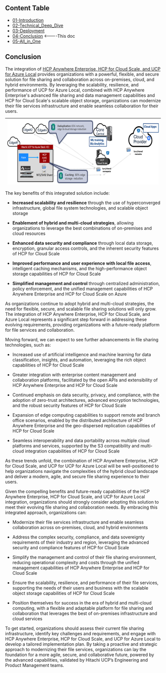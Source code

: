 ## Content Table

-   [01-Introduction](01-Introduction.md)
-   [02-Technical_Deep_Dive](02-Technical_Deep_Dive.md)
-   [03-Deployment](03-Deployment.md)
-   [04-Conclusion](04-Conclusion.md)   <----This doc
-   [05-All_in_One](05-All_in_One.md)


## Conclusion

The integration of <u>HCP Anywhere Enterprise, HCP for Cloud Scale, and
UCP for Azure Local</u> provides organizations with a powerful,
flexible, and secure solution for file sharing and collaboration across
on-premises, cloud, and hybrid environments. By leveraging the
scalability, resilience, and performance of UCP for Azure Local,
combined with HCP Anywhere Enterprise's advanced file sharing and data
management capabilities and HCP for Cloud Scale's scalable object
storage, organizations can modernize their file services infrastructure
and enable seamless collaboration for their users.

<table>
<colgroup>
<col style="width: 100%" />
</colgroup>
<thead>
<tr>
<th style="text-align: center;"><img
src=".\attachments\/media/image57.png"
style="width:5.99931in;height:2.17341in" /></th>
</tr>
</thead>
<tbody>
</tbody>
</table>

The key benefits of this integrated solution include:

-   **Increased scalability and resilience** through the use of
    hyperconverged infrastructure, global file system technologies, and
    scalable object storage

-   **Enablement of hybrid and multi-cloud strategies**, allowing
    organizations to leverage the best combinations of on-premises and
    cloud resources

-   **Enhanced data security and compliance** through local data
    storage, encryption, granular access controls, and the inherent
    security features of HCP for Cloud Scale

-   **Improved performance and user experience with local file access**,
    intelligent caching mechanisms, and the high-performance object
    storage capabilities of HCP for Cloud Scale

-   **Simplified management and control** through centralized
    administration, policy enforcement, and the unified management
    capabilities of HCP Anywhere Enterprise and HCP for Cloud Scale on
    Azure

As organizations continue to adopt hybrid and multi-cloud strategies,
the need for flexible, secure, and scalable file sharing solutions will
only grow. The integration of HCP Anywhere Enterprise, HCP for Cloud
Scale, and Azure Local represents a significant step forward in
addressing these evolving requirements, providing organizations with a
future-ready platform for file services and collaboration.

Moving forward, we can expect to see further advancements in file
sharing technologies, such as:

-   Increased use of artificial intelligence and machine learning for
    data classification, insights, and automation, leveraging the rich
    object capabilities of HCP for Cloud Scale

-   Greater integration with enterprise content management and
    collaboration platforms, facilitated by the open APIs and
    extensibility of HCP Anywhere Enterprise and HCP for Cloud Scale

-   Continued emphasis on data security, privacy, and compliance, with
    the adoption of zero-trust architectures, advanced encryption
    technologies, and the robust security features of HCP for Cloud
    Scale

-   Expansion of edge computing capabilities to support remote and
    branch office scenarios, enabled by the distributed architecture of
    HCP Anywhere Enterprise and the geo-dispersed replication
    capabilities of HCP for Cloud Scale

-   Seamless interoperability and data portability across multiple cloud
    platforms and services, supported by the S3 compatibility and
    multi-cloud integration capabilities of HCP for Cloud Scale

As these trends unfold, the combination of HCP Anywhere Enterprise, HCP
for Cloud Scale, and UCP for UCP for Azure Local will be well-positioned
to help organizations navigate the complexities of the hybrid cloud
landscape and deliver a modern, agile, and secure file sharing
experience to their users.

Given the compelling benefits and future-ready capabilities of the HCP
Anywhere Enterprise, HCP for Cloud Scale, and UCP for Azure Local
integration, organizations should strongly consider adopting this
solution to meet their evolving file sharing and collaboration needs. By
embracing this integrated approach, organizations can:

-   Modernize their file services infrastructure and enable seamless
    collaboration across on-premises, cloud, and hybrid environments

-   Address the complex security, compliance, and data sovereignty
    requirements of their industry and region, leveraging the advanced
    security and compliance features of HCP for Cloud Scale

-   Simplify the management and control of their file sharing
    environment, reducing operational complexity and costs through the
    unified management capabilities of HCP Anywhere Enterprise and HCP
    for Cloud Scale

-   Ensure the scalability, resilience, and performance of their file
    services, supporting the needs of their users and business with the
    scalable object storage capabilities of HCP for Cloud Scale

-   Position themselves for success in the era of hybrid and multi-cloud
    computing, with a flexible and adaptable platform for file sharing
    and collaboration that leverages the best of on-premises
    infrastructure and cloud services

To get started, organizations should assess their current file sharing
infrastructure, identify key challenges and requirements, and engage
with HCP Anywhere Enterprise, HCP for Cloud Scale, and UCP for Azure
Local to develop a tailored implementation plan. By taking a proactive
and strategic approach to modernizing their file services, organizations
can lay the foundation for a more agile, secure, and collaborative
future, powered by the advanced capabilities, validated by Hitachi UCP’s
Engineering and Product Management teams.
